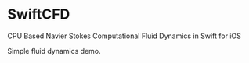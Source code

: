 # SwiftCFD
CPU Based Navier Stokes Computational Fluid Dynamics in Swift for iOS


Simple fluid dynamics demo. 
